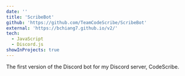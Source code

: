 ```yaml
---
date: ''
title: 'ScribeBot'
github: 'https://github.com/TeamCodeScribe/ScribeBot'
external: 'https://bchiang7.github.io/v2/'
tech:
  - JavaScript
  - Discord.js
showInProjects: true
---
```


The first version of the Discord bot for my Discord server, CodeScribe.
